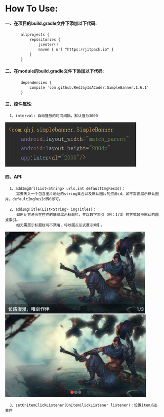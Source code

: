 # How To Use:
  #### 一、在项目的build.gradle文件下添加以下代码:
           allprojects {
               repositories {
                   jcenter()
                   maven { url "https://jitpack.io" }
               }
           } 
  #### 二、在module的build.gradle文件下添加以下代码:
           dependencies {
	      	   compile 'com.github.RedJayIsACoder:SimpleBanner:1.6.1'
           }
          
  #### 三、控件属性:
	  1、interval: 自动播放的时间间隔，默认值为3000
	  
![控件属性](https://github.com/RedJayIsACoder/SimpleBanner/blob/master/image/SimpleBanner01.jpg)


#### 四、API:
  	  1、addImgUrl(List<String> urls,int defaultImgResId)：
	     需要传入一个包含图片地址的string集合以及默认图片的资源id，如不需要展示默认图片，defaultImgResId传0即可。
	     
	  2、addImgTitle(List<String> imgTitles)：
	     调用此方法会在控件的底部展示标题栏，并以数字索引（例：1/3）的方式替换默认的圆点索引。
	     如无需展示标题栏可不调用，将以圆点形式展示索引。
	     
![数字索引](https://github.com/RedJayIsACoder/SimpleBanner/blob/master/image/SimpleBanner02.jpg)
![圆点索引](https://github.com/RedJayIsACoder/SimpleBanner/blob/master/image/SimpleBanner03.jpg)
	     
	  3、setOnItemClickListener(OnItemClickListener listener)：设置item点击事件
           
